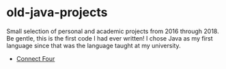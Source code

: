 # old-java-projects
 
Small selection of personal and academic projects from 2016 through 2018. Be gentle, this is the first code I had ever written! I chose Java as my first language since that was the language taught at my university.

- [Connect Four](https://carmancater.github.io/ConnectFour/)